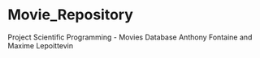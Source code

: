 # Movie_Repository
Project Scientific Programming - Movies Database
Anthony Fontaine and Maxime Lepoittevin
